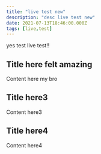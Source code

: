 ```yaml
---
title: "live test new"
description: "desc live test new"
date: 2021-07-13T18:46:00.000Z
tags: [live,test]
---
```

yes test live test!!







## Title here felt amazing

Content here my bro

## Title here3

Content here3

## Title here4

Content here4


